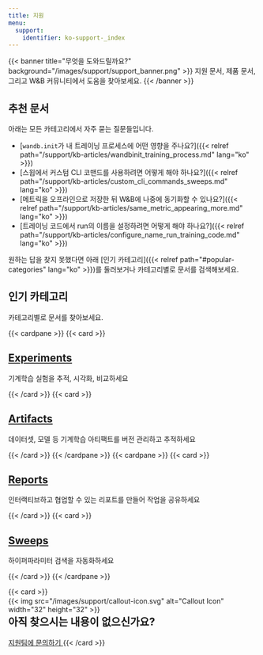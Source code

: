 ```yaml
---
title: 지원
menu:
  support:
    identifier: ko-support-_index
---
```


{{< banner title="무엇을 도와드릴까요?" background="/images/support/support_banner.png" >}}
지원 문서, 제품 문서,<br>
그리고 W&B 커뮤니티에서 도움을 찾아보세요.
{{< /banner >}}

## 추천 문서

아래는 모든 카테고리에서 자주 묻는 질문들입니다.

* [`wandb.init`가 내 트레이닝 프로세스에 어떤 영향을 주나요?]({{< relref path="/support/kb-articles/wandbinit_training_process.md" lang="ko" >}})
* [스윕에서 커스텀 CLI 코맨드를 사용하려면 어떻게 해야 하나요?]({{< relref path="/support/kb-articles/custom_cli_commands_sweeps.md" lang="ko" >}})
* [메트릭을 오프라인으로 저장한 뒤 W&B에 나중에 동기화할 수 있나요?]({{< relref path="/support/kb-articles/same_metric_appearing_more.md" lang="ko" >}})
* [트레이닝 코드에서 run의 이름을 설정하려면 어떻게 해야 하나요?]({{< relref path="/support/kb-articles/configure_name_run_training_code.md" lang="ko" >}})

원하는 답을 찾지 못했다면 아래 [인기 카테고리]({{< relref path="#popular-categories" lang="ko" >}})를 둘러보거나 카테고리별로 문서를 검색해보세요.

## 인기 카테고리

카테고리별로 문서를 찾아보세요.

{{< cardpane >}}
  {{< card >}}
    <a href="/support/experiments">
      <h2 className="card-title">Experiments</h2>
    </a>
    <p className="card-content">기계학습 실험을 추적, 시각화, 비교하세요</p>
    </a>
  {{< /card >}}
  {{< card >}}
    <a href="/support/artifacts">
      <h2 className="card-title">Artifacts</h2>
    </a>
    <p className="card-content">데이터셋, 모델 등 기계학습 아티팩트를 버전 관리하고 추적하세요</p>
  {{< /card >}}
{{< /cardpane >}}
{{< cardpane >}}
  {{< card >}}
    <a href="/support/reports">
      <h2 className="card-title">Reports</h2>
    </a>
    <p className="card-content">인터랙티브하고 협업할 수 있는 리포트를 만들어 작업을 공유하세요</p>
  {{< /card >}}
  {{< card >}}
    <a href="/support/sweeps">
      <h2 className="card-title">Sweeps</h2>
    </a>
    <p className="card-content">하이퍼파라미터 검색을 자동화하세요</p>
  {{< /card >}}
{{< /cardpane >}}


{{< card >}}
  <div className="card-banner-icon" style="float:left;margin-right:10px !important; margin-top: -12px !important">
    {{< img src="/images/support/callout-icon.svg" alt="Callout Icon" width="32" height="32" >}}
  </div>
  <h2>아직 찾으시는 내용이 없으신가요?</h2>
  <a href="mailto:support@wandb.com" className="contact-us-button">
    지원팀에 문의하기
  </a>
 {{< /card >}}